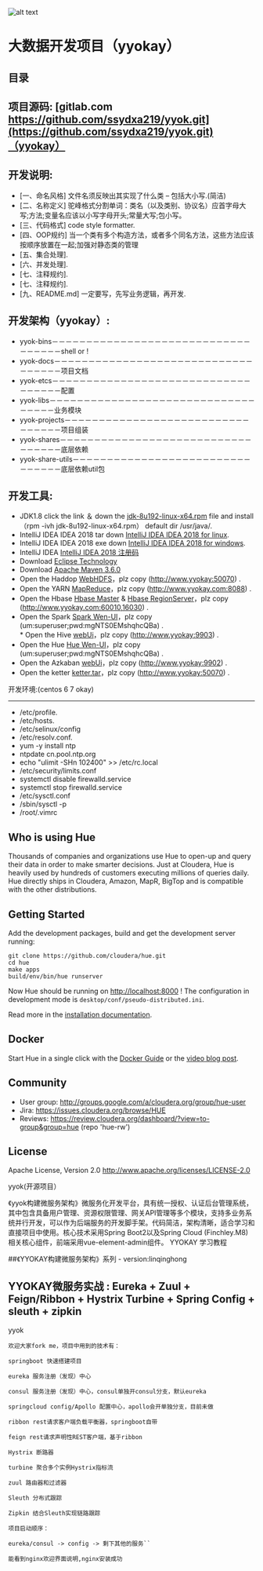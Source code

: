 ![alt text](http://www.yyokay.com "yyokay Logo")

大数据开发项目（yyokay）
================

目录
-----------

项目源码: [gitlab.com https://github.com/ssydxa219/yyok.git](https://github.com/ssydxa219/yyok.git)（yyokay）
----------------
开发说明:
----------------
   * [一、命名风格] 文件名须反映出其实现了什么类 – 包括大小写.(简洁)
   * [二、名称定义] 驼峰格式分割单词：类名（以及类别、协议名）应首字母大写;方法;变量名应该以小写字母开头;常量大写;包小写。
   * [三、代码格式] code style formatter.
   * [四、OOP规约] 当一个类有多个构造方法，或者多个同名方法，这些方法应该按顺序放置在一起;加强对静态类的管理
   * [五、集合处理].
   * [六、并发处理].       
   * [七、注释规约].
   * [七、注释规约].
   * [九、README.md] 一定要写，先写业务逻辑，再开发.
   
开发架构（yyokay）:
----------------
   * yyok-bins－－－－－－－－－－－－－－－－－－－－－－－－－－－－－－－－－－－shell or !
   * yyok-docs－－－－－－－－－－－－－－－－－－－－－－－－－－－－－－－－－－－项目文档
   * yyok-etcs－－－－－－－－－－－－－－－－－－－－－－－－－－－－－－－－－－－配置
   * yyok-libs－－－－－－－－－－－－－－－－－－－－－－－－－－－－－－－－－－－业务模块
   * yyok-projects－－－－－－－－－－－－－－－－－－－－－－－－－－－－－－－－－项目组装
   * yyok-shares－－－－－－－－－－－－－－－－－－－－－－－－－－－－－－－－－－底层依赖
   * yyok-share-utils－－－－－－－－－－－－－－－－－－－－－－－－－－－－－－－－底层依赖util包
   
开发工具:
----------------
   * JDK1.8 click the link ＆ down the [jdk-8u192-linux-x64.rpm](https://www.oracle.com/technetwork/java/javase/downloads/jdk8-downloads-2133151.html) file and install（rpm -ivh jdk-8u192-linux-x64.rpm） default dir /usr/java/.
   * IntelliJ IDEA IDEA 2018 tar down [IntelliJ IDEA IDEA 2018 for linux](https://www.jetbrains.com/idea/download/download-thanks.html?platform=linux).
   * IntelliJ IDEA IDEA 2018 exe down [IntelliJ IDEA IDEA 2018 for windows](https://www.jetbrains.com/idea/download/download-thanks.html?platform=windows).
   * IntelliJ IDEA [IntelliJ IDEA 2018 注册码](http://idea.lanyus.com/)
   * Download [Eclipse Technology](http://www.eclipse.org/downloads/)
   * Download [Apache Maven 3.6.0](http://mirrors.hust.edu.cn/apache/maven/maven-3/3.6.0/binaries/apache-maven-3.6.0-bin.tar.gz) 
   * Open the Haddop [WebHDFS](http://www.yyokay:50070/dfshealth.html)，plz copy (http://www.yyokay:50070) .
   * Open the YARN [MapReduce](http://www.yyokay.com:8188)，plz copy (http://www.yyokay.com:8088) .
   * Open the Hbase [Hbase Master](http://www.yyokay.com:60010) & [Hbase RegionServer](http://www.yyokay.com:16030)，plz copy (http://www.yyokay.com:60010,16030) .
   * Open the Spark [Spark Wen-UI](http://www.yyokay:8080)，plz copy (um:superuser;pwd:mgNTS0EMshqhcQBa) .  
	* Open the Hive [webUi](http://www.yyokay:9903)，plz copy (http://www.yyokay:9903) .   
   * Open the Hue [Hue Wen-UI](http://www.yyokay:9901)，plz copy (um:superuser;pwd:mgNTS0EMshqhcQBa) .  
   * Open the Azkaban [webUi](http://www.yyokay:9902)，plz copy (http://www.yyokay:9902) .   
   * Open the ketter [ketter.tar](http://www.yyokay:50070/dfshealth.html)，plz copy (http://www.yyokay:50070) . 
   
开发环境:(centos 6 7 okay)

----------------
   * /etc/profile.
   * /etc/hosts.
   * /etc/selinux/config
   * /etc/resolv.conf.
   * yum -y install ntp
   * ntpdate cn.pool.ntp.org
   * echo "ulimit -SHn 102400" >> /etc/rc.local
   * /etc/security/limits.conf
   * systemctl disable firewalld.service 
   * systemctl stop firewalld.service
   * /etc/sysctl.conf
   * /sbin/sysctl -p
   * /root/.vimrc

Who is using Hue
----------------
Thousands of companies and organizations use Hue to open-up and query their data in order to make smarter decisions. Just at Cloudera, Hue is heavily used by hundreds of customers executing millions of queries daily. Hue directly ships in Cloudera, Amazon, MapR, BigTop and is compatible with the other distributions.


Getting Started
---------------
Add the development packages, build and get the development server running:
```
git clone https://github.com/cloudera/hue.git
cd hue
make apps
build/env/bin/hue runserver
```
Now Hue should be running on [http://localhost:8000](http://localhost:8000) ! The configuration in development mode is ``desktop/conf/pseudo-distributed.ini``.

Read more in the [installation documentation](http://cloudera.github.io/hue/latest/admin-manual/manual.html#installation).


Docker
------
Start Hue in a single click with the [Docker Guide](https://github.com/cloudera/hue/tree/master/tools/docker) or the
[video blog post](http://gethue.com/getting-started-with-hue-in-2-minutes-with-docker/).


Community
-----------
   * User group: http://groups.google.com/a/cloudera.org/group/hue-user
   * Jira: https://issues.cloudera.org/browse/HUE
   * Reviews: https://review.cloudera.org/dashboard/?view=to-group&group=hue (repo 'hue-rw')


License
-----------
Apache License, Version 2.0
http://www.apache.org/licenses/LICENSE-2.0

yyok(开源项目）

《yyok构建微服务架构》微服务化开发平台，具有统一授权、认证后台管理系统，其中包含具备用户管理、资源权限管理、网关API管理等多个模块，支持多业务系统并行开发，可以作为后端服务的开发脚手架。代码简洁，架构清晰，适合学习和直接项目中使用。核心技术采用Spring Boot2以及Spring Cloud (Finchley.M8)相关核心组件，前端采用vue-element-admin组件。
YYOKAY 学习教程

##《YYOKAY构建微服务架构》系列 - version:linqinghong
## YYOKAY微服务实战 : Eureka + Zuul + Feign/Ribbon + Hystrix Turbine + Spring Config + sleuth + zipkin

 yyok

	欢迎大家fork me，项目中用到的技术有：
	
	springboot 快速搭建项目
	
	eureka 服务注册（发现）中心
	
	consul 服务注册（发现）中心，consul单独开consul分支，默认eureka
	
	springcloud config/Apollo 配置中心，apollo会开单独分支，目前未做
	
	ribbon rest请求客户端负载平衡器，springboot自带
	
	feign rest请求声明性REST客户端，基于ribbon
	
	Hystrix 断路器
	
	turbine 聚合多个实例Hystrix指标流
	
	zuul 路由器和过滤器
	
	Sleuth 分布式跟踪
	
	Zipkin 结合Sleuth实现链路跟踪
	
	项目启动顺序：
	
	eureka/consul -> config -> 剩下其他的服务``
	
	能看到nginx欢迎界面说明,nginx安装成功

